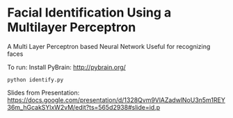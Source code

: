 
# Facial Identification Using a Multilayer Perceptron

A Multi Layer Perceptron based Neural Network Useful for recognizing faces

To run:
	Install PyBrain: http://pybrain.org/

	python identify.py


Slides from Presentation: https://docs.google.com/presentation/d/1328Qvm9VlAZadwlNoU3n5m1REY36m_hGcakSYlxW2vM/edit?ts=565d2938#slide=id.p


